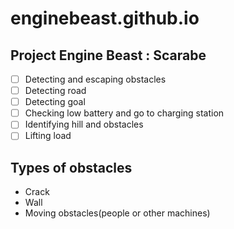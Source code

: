 # enginebeast.github.io

## Project Engine Beast : Scarabe
- [ ] Detecting and escaping obstacles  
- [ ] Detecting road  
- [ ] Detecting goal  
- [ ] Checking low battery and go to charging station  
- [ ] Identifying hill and obstacles  
- [ ] Lifting load  

## Types of obstacles
- Crack  
- Wall  
- Moving obstacles(people or other machines)  
